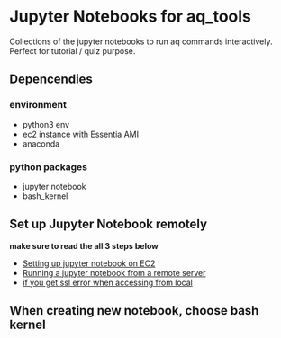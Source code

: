 # Jupyter Notebooks for aq_tools

Collections of the jupyter notebooks to run aq commands interactively. Perfect for tutorial / quiz
purpose.

## Depencendies
### environment
- python3 env
- ec2 instance with Essentia AMI
- anaconda
### python packages
- jupyter notebook
- bash_kernel


## Set up Jupyter Notebook remotely
**make sure to read the all 3 steps below**
- [Setting up jupyter notebook on EC2](https://chrisalbon.com/aws/basics/run_project_jupyter_on_amazon_ec2/)
- [Running a jupyter notebook from a remote server](https://ljvmiranda921.github.io/notebook/2018/01/31/running-a-jupyter-notebook/)
- [if you get ssl error when accessing from local](https://stackoverflow.com/questions/36387654/jupyter-on-ec2-ssl-error)

## When creating new notebook, choose bash kernel
